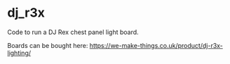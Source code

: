 # dj_r3x

Code to run a DJ Rex chest panel light board. 

Boards can be bought here: https://we-make-things.co.uk/product/dj-r3x-lighting/


